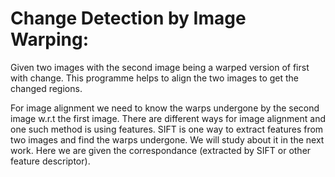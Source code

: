 # Change Detection by Image Warping:

Given two images with the second image being a warped version of first with change. This programme helps to align the two images to get the changed regions.

For image alignment we need to know the warps undergone by the second image w.r.t the first image. There are different ways for image alignment and one such method is using features. SIFT is one way to extract features from two images and find the warps undergone. We will study about it in the next work. Here we are given the correspondance (extracted by SIFT or other feature descriptor). 


